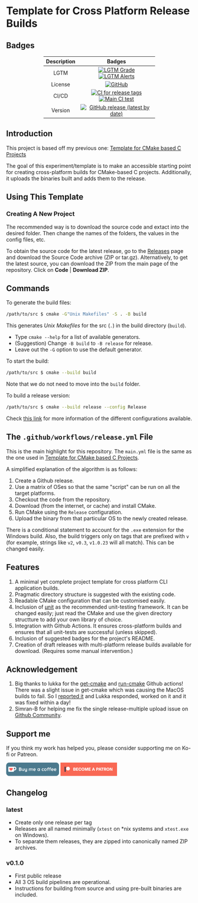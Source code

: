 # Template for Cross Platform Release Builds

## Badges

<div align="center" style="width: 60%; margin: 0 auto;">

| Description |                                                                                                                                                       Badges                                                                                                                                                        |
| :---------: | :-----------------------------------------------------------------------------------------------------------------------------------------------------------------------------------------------------------------------------------------------------------------------------------------------------------------: |
|    LGTM     | [![LGTM Grade](https://img.shields.io/lgtm/grade/cpp/github/hungrybluedev/release-test)](https://lgtm.com/projects/g/hungrybluedev/release-test/context:cpp) [![LGTM Alerts](https://img.shields.io/lgtm/alerts/github/hungrybluedev/release-test)](https://lgtm.com/projects/g/hungrybluedev/release-test/alerts/) |
|   License   |                                                                                                               [![GitHub](https://img.shields.io/github/license/hungrybluedev/release-test)](LICENSE)                                                                                                                |
|    CI/CD    |                  [![CI for release tags](https://github.com/hungrybluedev/release-test/workflows/CI%20for%20release%20tags/badge.svg) ![Main CI test](https://github.com/hungrybluedev/release-test/workflows/Main%20CI%20test/badge.svg)](https://github.com/hungrybluedev/release-test/actions)                   |
|   Version   |                                                                          [![GitHub release (latest by date)](https://img.shields.io/github/v/release/hungrybluedev/release-test)](https://github.com/hungrybluedev/release-test/releases)                                                                           |

</div>

## Introduction

This project is based off my previous one: [Template for CMake based C Projects](https://github.com/hungrybluedev/CMake-Basic-C-Template)

The goal of this experiment/template is to make an accessible starting point for creating cross-platform builds for CMake-based C projects. Additionally, it uploads the binaries built and adds them to the release.

## Using This Template

### Creating A New Project

The recommended way is to download the source code and extact into the desired folder. Then change the names of the folders, the values in the config files, etc.

To obtain the source code for the latest release, go to the [Releases](https://github.com/hungrybluedev/release-test/releases) page and download the Source Code archive (ZIP or tar.gz). Alternatively, to get the latest source, you can download the ZIP from the main page of the repository. Click on **Code** | **Download ZIP**.

## Commands

To generate the build files:

```bash
/path/to/src $ cmake -G"Unix Makefiles" -S . -B build
```

This generates _Unix Makefiles_ for the src (`.`) in the build directory (`build`).

- Type `cmake --help` for a list of available generators.
- (Suggestion) Change `-B build` to `-B release` for release.
- Leave out the `-G` option to use the default generator.

To start the build:

```bash
/path/to/src $ cmake --build build
```

Note that we do not need to move into the `build` folder.

To build a release version:

```bash
/path/to/src $ cmake --build release --config Release
```

Check [this link](https://cmake.org/cmake/help/latest/variable/CMAKE_BUILD_TYPE.html) for more information of the different configurations available.

## The `.github/workflows/release.yml` File

This is the main highlight for this repository. The `main.yml` file is the same as the one used in [Template for CMake based C Projects](https://github.com/hungrybluedev/CMake-Basic-C-Template).

A simplified explanation of the algorithm is as follows:

1. Create a Github release.
2. Use a matrix of OSes so that the same "script" can be run on all the target platforms.
3. Checkout the code from the repository.
4. Download (from the internet, or cache) and install CMake.
5. Run CMake using the `Release` configuration.
6. Upload the binary from that particular OS to the newly created release.

There is a conditional statement to account for the `.exe` extension for the Windows build. Also, the build triggers only on tags that are prefixed with `v` (for example, strings like `v2`, `v0.3`, `v1.0.23` will all match). This can be changed easily.

## Features

1. A minimal yet complete project template for cross platform CLI application builds.
2. Pragmatic directory structure is suggested with the existing code.
3. Readable CMake configuration that can be customised easily.
4. Inclusion of [µnit](https://nemequ.github.io/munit/) as the recommended unit-testing framework. It can be changed easily; just read the CMake and use the given directory structture to add your own library of choice.
5. Integration with Github Actions. It ensures cross-platform builds and ensures that all unit-tests are successful (unless skipped).
6. Inclusion of suggested badges for the project's README.
7. Creation of draft releases with multi-platform release builds available for download. (Requires some manual intervention.)

## Acknowledgement

1. Big thanks to lukka for the [get-cmake](https://github.com/marketplace/actions/get-cmake) and [run-cmake](https://github.com/marketplace/actions/run-cmake) Github actions! There was a slight issue in get-cmake which was causing the MacOS builds to fail. So I [reported it](https://github.com/lukka/get-cmake/issues/14) and Lukka responded, worked on it and it was fixed within a day!
2. Simran-B for helping me fix the single release-multiple upload issue on [Github Community](https://github.community/t/how-to-upload-release-assets-from-multiple-oses-into-one-release/136815).

## Support me

If you think my work has helped you, please consider supporting me on Ko-fi or Patreon.

[<img style="height: 36px;" height="36" src="https://raw.githubusercontent.com/hungrybluedev/hungrybluedev/master/kofi.webp">](https://ko-fi.com/hungrybluedev)
[<img style="height: 36px;" height="36"  src="https://raw.githubusercontent.com/hungrybluedev/hungrybluedev/master/patreon.webp">](https://www.patreon.com/hungrybluedev)

## Changelog

### latest

- Create only one release per tag
- Releases are all named minimally (`xtest` on \*nix systems and `xtest.exe` on Windows).
- To separate them releases, they are zipped into canonically named ZIP archives.

### v0.1.0

- First public release
- All 3 OS build pipelines are operational.
- Instructions for building from source and using pre-built binaries are included.
